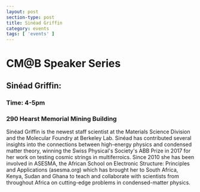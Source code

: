 ```yaml
---
layout: post
section-type: post
title: Sinéad Griffin
category: events
tags: [ 'events' ]
---
```

# CM@B Speaker Series
## Sinéad Griffin: 
### Time: 4-5pm
### 290 Hearst Memorial Mining Building

Sinéad Griffin is the newest staff scientist at the Materials Science Division and the Molecular Foundry at Berkeley Lab. Sinéad has contributed several insights into the connections between high-energy physics and condensed matter theory, winning the Swiss Physical's Society's ABB Prize in 2017 for her work on testing cosmic strings in multiferroics. Since 2010 she has been involved in ASESMA, the African School on Electronic Structure: Principles and Applications (asesma.org) which has brought her to South Africa, Kenya, Sudan and Ghana to teach and collaborate with scientists from throughout Africa on cutting-edge problems in condensed-matter physics.
